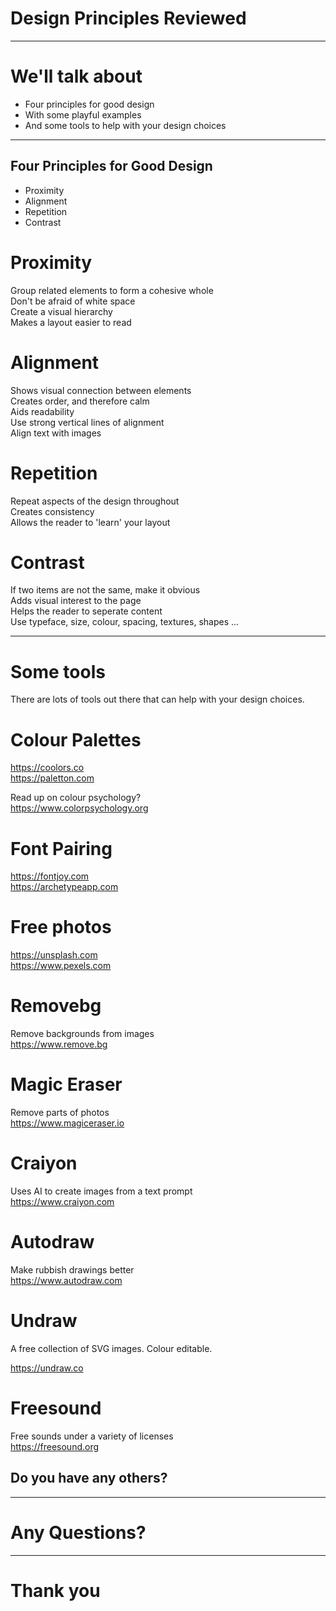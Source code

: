 # Design Principles Reviewed

---

# We'll talk about

* Four principles for good design
* With some playful examples
* And some tools to help with your design choices

---

## Four Principles for Good Design

* Proximity
* Alignment
* Repetition
* Contrast



# Proximity

Group related elements to form a cohesive whole  
Don't be afraid of white space  
Create a visual hierarchy  
Makes a layout easier to read  



# Alignment  

Shows visual connection between elements  
Creates order, and therefore calm  
Aids readability  
Use strong vertical lines of alignment  
Align text with images  



# Repetition  

Repeat aspects of the design throughout  
Creates consistency  
Allows the reader to 'learn' your layout  



# Contrast  

If two items are not the same, make it obvious  
Adds visual interest to the page  
Helps the reader to seperate content  
Use typeface, size, colour, spacing, textures, shapes ...

---

# Some tools

There are lots of tools out there that can help with your design choices. 


# Colour Palettes

<https://coolors.co>  
<https://paletton.com>  

Read up on colour psychology?  
<https://www.colorpsychology.org>


# Font Pairing

<https://fontjoy.com>  
<https://archetypeapp.com> 


# Free photos

<https://unsplash.com>  
<https://www.pexels.com>


# Removebg

Remove backgrounds from images  
<https://www.remove.bg>


# Magic Eraser

Remove parts of photos  
<https://www.magiceraser.io>


# Craiyon 

Uses AI to create images from a text prompt  
<https://www.craiyon.com>


# Autodraw

Make rubbish drawings better  
<https://www.autodraw.com>


# Undraw

A free collection of SVG images. Colour editable.

<https://undraw.co>


# Freesound

Free sounds under a variety of licenses  
<https://freesound.org>


## Do you have any others?

---

# Any Questions?

---

# Thank you




